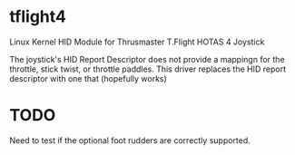# tflight4
Linux Kernel HID Module for Thrusmaster T.Flight HOTAS 4 Joystick

The joystick's HID Report Descriptor does not provide a mappingn for the throttle, stick twist, or throttle paddles. This driver replaces the HID report descriptor with one that (hopefully works)

# TODO
Need to test if the optional foot rudders are correctly supported.
